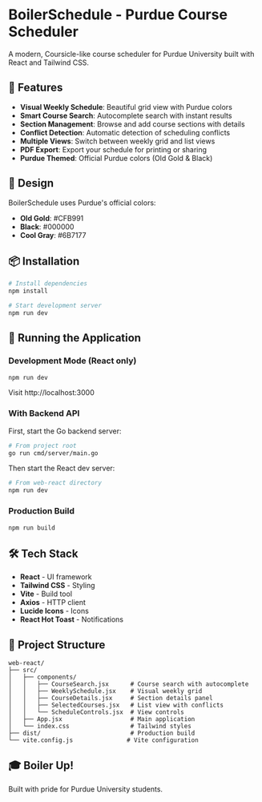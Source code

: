 # BoilerSchedule - Purdue Course Scheduler

A modern, Coursicle-like course scheduler for Purdue University built with React and Tailwind CSS.

## 🚂 Features

- **Visual Weekly Schedule**: Beautiful grid view with Purdue colors
- **Smart Course Search**: Autocomplete search with instant results
- **Section Management**: Browse and add course sections with details
- **Conflict Detection**: Automatic detection of scheduling conflicts
- **Multiple Views**: Switch between weekly grid and list views
- **PDF Export**: Export your schedule for printing or sharing
- **Purdue Themed**: Official Purdue colors (Old Gold & Black)

## 🎨 Design

BoilerSchedule uses Purdue's official colors:
- **Old Gold**: #CFB991
- **Black**: #000000
- **Cool Gray**: #6B7177

## 📦 Installation

```bash
# Install dependencies
npm install

# Start development server
npm run dev
```

## 🚀 Running the Application

### Development Mode (React only)
```bash
npm run dev
```
Visit http://localhost:3000

### With Backend API
First, start the Go backend server:
```bash
# From project root
go run cmd/server/main.go
```

Then start the React dev server:
```bash
# From web-react directory
npm run dev
```

### Production Build
```bash
npm run build
```

## 🛠️ Tech Stack

- **React** - UI framework
- **Tailwind CSS** - Styling
- **Vite** - Build tool
- **Axios** - HTTP client
- **Lucide Icons** - Icons
- **React Hot Toast** - Notifications

## 📁 Project Structure

```
web-react/
├── src/
│   ├── components/
│   │   ├── CourseSearch.jsx      # Course search with autocomplete
│   │   ├── WeeklySchedule.jsx    # Visual weekly grid
│   │   ├── CourseDetails.jsx     # Section details panel
│   │   ├── SelectedCourses.jsx   # List view with conflicts
│   │   └── ScheduleControls.jsx  # View controls
│   ├── App.jsx                   # Main application
│   └── index.css                 # Tailwind styles
├── dist/                         # Production build
└── vite.config.js               # Vite configuration
```

## 🎓 Boiler Up!

Built with pride for Purdue University students.